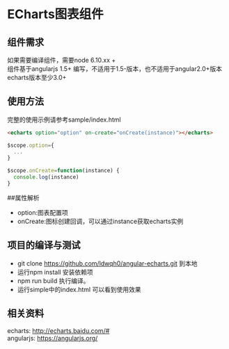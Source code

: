 # ECharts图表组件

## 组件需求
  如果需要编译组件，需要node 6.10.xx +  
  组件基于angularjs 1.5+ 编写，不适用于1.5-版本，也不适用于angular2.0+版本  
  echarts版本至少3.0+
## 使用方法
完整的使用示例请参考sample/index.html
```html
<echarts option="option" on-create="onCreate(instance)"></echarts>
```
```javascript
$scope.option={
  ...
}

$scope.onCreate=function(instance) {
  console.log(instance)
}

```

##属性解析
 * option:图表配置项
 * onCreate:图标创建回调，可以通过instance获取echarts实例
 
 ## 项目的编译与测试
 * git clone https://github.com/ldwqh0/angular-echarts.git 到本地
 * 运行npm install 安装依赖项
 * npm run build 执行编译。
 * 运行simple中的index.html 可以看到使用效果
 
 
 ## 相关资料
 echarts: http://echarts.baidu.com/#  
 angularjs: https://angularjs.org/  
 
